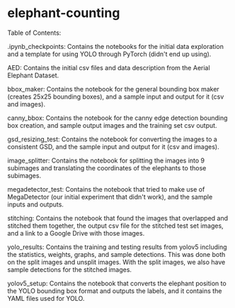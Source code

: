 # elephant-counting

Table of Contents:

.ipynb_checkpoints: Contains the notebooks for the initial data exploration and a template for using YOLO through PyTorch (didn't end up using).

AED: Contains the initial csv files and data description from the Aerial Elephant Dataset.

bbox_maker: Contains the notebook for the general bounding box maker (creates 25x25 bounding boxes), and a sample input and output for it (csv and images).

canny_bbox: Contains the notebook for the canny edge detection bounding box creation, and sample output images and the training set csv output.

gsd_resizing_test: Contains the notebook for converting the images to a consistent GSD, and the sample input and output for it (csv and images).

image_splitter: Contains the notebook for splitting the images into 9 subimages and translating the coordinates of the elephants to those subimages.

megadetector_test: Contains the notebook that tried to make use of MegaDetector (our initial experiment that didn't work), and the sample inputs and outputs.

stitching: Contains the notebook that found the images that overlapped and stitched them together, the output csv file for the stitched test set images, and a link to a Google Drive with those images.

yolo_results: Contains the training and testing results from yolov5 including the statistics, weights, graphs, and sample detections. This was done both on the split images and unsplit images. With the split images, we also have sample detections for the stitched images.

yolov5_setup: Contains the notebook that converts the elephant position to the YOLO bounding box format and outputs the labels, and it contains the YAML files used for YOLO.

